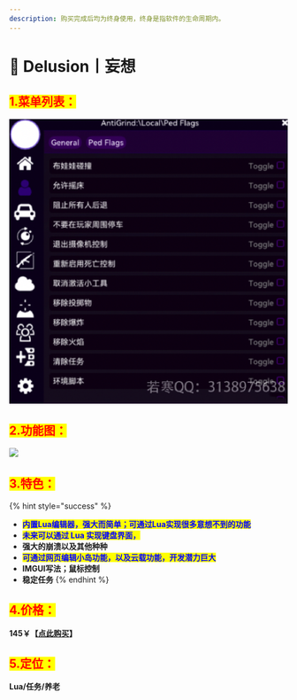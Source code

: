 ```yaml
---
description: 购买完成后均为终身使用，终身是指软件的生命周期内。
---
```


# 🍇 Delusion丨妄想

## <mark style="color:red;">1.菜单列表：</mark>

![](assets/image-20220404163724621.png)

## <mark style="color:red;">2.功能图：</mark>

![](../../../.gitbook/assets/-1798fe83d40b2518.jpg)

## <mark style="color:red;">3.特色：</mark>

{% hint style="success" %}
* <mark style="color:blue;">**内置Lua编辑器，强大而简单；可通过Lua实现很多意想不到的功能**</mark>
* <mark style="color:blue;">**未来可以通过 Lua 实现键盘界面，**</mark>
* **强大的崩溃以及其他种种**
* <mark style="color:blue;">**可通过网页编辑小岛功能，以及云载功能，开发潜力巨大**</mark>
* **IMGUI写法；鼠标控制**
* **稳定任务**
{% endhint %}

## <mark style="color:red;">4.价格：</mark>

**145￥【**[**点此购买**](https://ruohanfkw.shop/?code=ZnJvbT0xMDA2JmE9MiZiPTEwMw%3D%3D)**】**

## <mark style="color:red;">5.定位：</mark>

**Lua/任务/养老**
